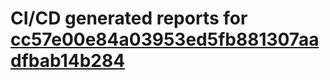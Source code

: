 # CI/CD generated reports for [cc57e00e84a03953ed5fb881307aadfbab14b284](https://github.com/hydephp/develop/commit/cc57e00e84a03953ed5fb881307aadfbab14b284)
